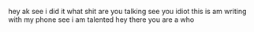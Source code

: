 hey ak see i did it what shit are you talking see you idiot this is am writing with my phone
see i am talented hey there you are a who 
